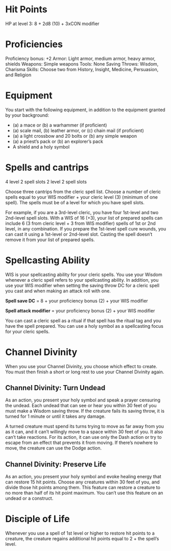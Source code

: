 # Hit Points
HP at level 3: 8 + 2d8 (10) + 3xCON modifier

# Proficiencies
Proficiency bonus: +2
Armor: Light armor, medium armor, heavy armor, shields
Weapons: Simple weapons
Tools: None
Saving Throws: Wisdom, Charisma
Skills: Choose two from History, Insight, Medicine, Persuasion, and Religion

# Equipment
You start with the following equipment, in addition to the equipment granted by your background:
- (a) a mace or (b) a warhammer (if proficient)
- (a) scale mail, (b) leather armor, or (c) chain mail (if proficient)
- (a) a light crossbow and 20 bolts or (b) any simple weapon
- (a) a priest’s pack or (b) an explorer’s pack
- A shield and a holy symbol

# Spells and cantrips
4 level 2 spell slots
2 level 2 spell slots

Choose three cantrips from the cleric spell list. Choose a number of cleric spells equal to your WIS modifier + your cleric level (3) (minimum of one spell). The spells must be of a level for which you have spell slots.

For example, if you are a 3rd-level cleric, you have four 1st-level and two 2nd-level spell slots. With a WIS of 16 (+3), your list of prepared spells can include 6 (3 from cleric level + 3 from WIS modifier) spells of 1st or 2nd level, in any combination. If you prepare the 1st-level spell cure wounds, you can cast it using a 1st-level or 2nd-level slot. Casting the spell doesn’t remove it from your list of prepared spells.

# Spellcasting Ability

WIS is your spellcasting ability for your cleric spells. You use your Wisdom whenever a cleric spell refers to your spellcasting ability. In addition, you use your WIS modifier when setting the saving throw DC for a cleric spell you cast and when making an attack roll with one.

**Spell save DC** = 8 + your proficiency bonus (2) + your WIS modifier

**Spell attack modifier** = your proficiency bonus (2) + your WIS modifier

You can cast a cleric spell as a ritual if that spell has the ritual tag and you have the spell prepared. You can use a holy symbol as a spellcasting focus for your cleric spells.

# Channel Divinity

When you use your Channel Divinity, you choose which effect to create. You must then finish a short or long rest to use your Channel Divinity again.

## Channel Divinity: Turn Undead

As an action, you present your holy symbol and speak a prayer censuring the undead. Each undead that can see or hear you within 30 feet of you must make a Wisdom saving throw. If the creature fails its saving throw, it is turned for 1 minute or until it takes any damage.

A turned creature must spend its turns trying to move as far away from you as it can, and it can’t willingly move to a space within 30 feet of you. It also can’t take reactions. For its action, it can use only the Dash action or try to escape from an effect that prevents it from moving. If there’s nowhere to move, the creature can use the Dodge action.

## Channel Divinity: Preserve Life
As an action, you present your holy symbol and evoke healing energy that can restore 15 hit points. Choose any creatures within 30 feet of you, and divide those hit points among them. This feature can restore a creature to no more than half of its hit point maximum. You can’t use this feature on an undead or a construct.

# Disciple of Life
Whenever you use a spell of 1st level or higher to restore hit points to a creature, the creature regains additional hit points equal to 2 + the spell’s level.



